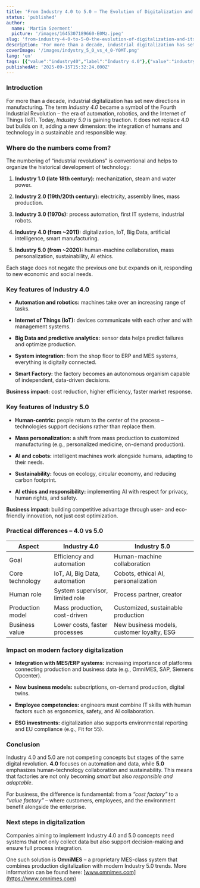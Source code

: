 ```yaml
---
title: 'From Industry 4.0 to 5.0 – The Evolution of Digitalization and Its Impact on Modern Factories'
status: 'published'
author:
  name: 'Martin Szerment'
  picture: '/images/1645307189660-E0Mz.jpeg'
slug: 'from-industry-4-0-to-5-0-the-evolution-of-digitalization-and-its-impact-on-modern-factories'
description: 'For more than a decade, industrial digitalization has set new directions in manufacturing. The term Industry 4.0 became a symbol of the Fourth Industrial Revolution – the era of automation, robotics, and the Internet of Things (IoT). Today, Industry 5.0 is gaining traction. It does not replace 4.0 but builds on it, adding a new dimension: the integration of humans and technology in a sustainable and responsible way.'
coverImage: '/images/indystry_5_0_vs_4_0-Y0MT.png'
lang: 'en'
tags: [{"value":"industry40","label":"Industry 4.0"},{"value":"industry50","label":"Industry 5.0"},{"value":"AI","label":"AI"}]
publishedAt: '2025-09-15T15:32:24.000Z'
---
```


### Introduction

For more than a decade, industrial digitalization has set new directions in manufacturing. The term *Industry 4.0* became a symbol of the Fourth Industrial Revolution – the era of automation, robotics, and the Internet of Things (IoT). Today, *Industry 5.0* is gaining traction. It does not replace 4.0 but builds on it, adding a new dimension: the integration of humans and technology in a sustainable and responsible way.

### Where do the numbers come from?

The numbering of “industrial revolutions” is conventional and helps to organize the historical development of technology:

1. **Industry 1.0 (late 18th century):** mechanization, steam and water power.

2. **Industry 2.0 (19th/20th century):** electricity, assembly lines, mass production.

3. **Industry 3.0 (1970s):** process automation, first IT systems, industrial robots.

4. **Industry 4.0 (from \~2011):** digitalization, IoT, Big Data, artificial intelligence, smart manufacturing.

5. **Industry 5.0 (from \~2020):** human-machine collaboration, mass personalization, sustainability, AI ethics.

Each stage does not negate the previous one but expands on it, responding to new economic and social needs.

### Key features of Industry 4.0

- **Automation and robotics:** machines take over an increasing range of tasks.

- **Internet of Things (IoT):** devices communicate with each other and with management systems.

- **Big Data and predictive analytics:** sensor data helps predict failures and optimize production.

- **System integration:** from the shop floor to ERP and MES systems, everything is digitally connected.

- **Smart Factory:** the factory becomes an autonomous organism capable of independent, data-driven decisions.

**Business impact:** cost reduction, higher efficiency, faster market response.

### Key features of Industry 5.0

- **Human-centric:** people return to the center of the process – technologies support decisions rather than replace them.

- **Mass personalization:** a shift from mass production to customized manufacturing (e.g., personalized medicine, on-demand production).

- **AI and cobots:** intelligent machines work alongside humans, adapting to their needs.

- **Sustainability:** focus on ecology, circular economy, and reducing carbon footprint.

- **AI ethics and responsibility:** implementing AI with respect for privacy, human rights, and safety.

**Business impact:** building competitive advantage through user- and eco-friendly innovation, not just cost optimization.

### Practical differences – 4.0 vs 5.0

| **Aspect** | **Industry 4.0** | **Industry 5.0** |
| --- | --- | --- |
| Goal | Efficiency and automation | Human-machine collaboration |
| Core technology | IoT, AI, Big Data, automation | Cobots, ethical AI, personalization |
| Human role | System supervisor, limited role | Process partner, creator |
| Production model | Mass production, cost-driven | Customized, sustainable production |
| Business value | Lower costs, faster processes | New business models, customer loyalty, ESG |

### Impact on modern factory digitalization

- **Integration with MES/ERP systems:** increasing importance of platforms connecting production and business data (e.g., OmniMES, SAP, Siemens Opcenter).

- **New business models:** subscriptions, on-demand production, digital twins.

- **Employee competencies:** engineers must combine IT skills with human factors such as ergonomics, safety, and AI collaboration.

- **ESG investments:** digitalization also supports environmental reporting and EU compliance (e.g., Fit for 55).

### Conclusion

Industry 4.0 and 5.0 are not competing concepts but stages of the same digital revolution. **4.0** focuses on automation and data, while **5.0** emphasizes human-technology collaboration and sustainability. This means that factories are not only becoming *smart* but also *responsible and adaptable*.

For business, the difference is fundamental: from a *“cost factory”* to a *“value factory”* – where customers, employees, and the environment benefit alongside the enterprise.

### Next steps in digitalization

Companies aiming to implement Industry 4.0 and 5.0 concepts need systems that not only collect data but also support decision-making and ensure full process integration.

One such solution is **OmniMES** – a proprietary MES-class system that combines production digitalization with modern Industry 5.0 trends. More information can be found here:  [www.omnimes.com](https://www.omnimes.com)